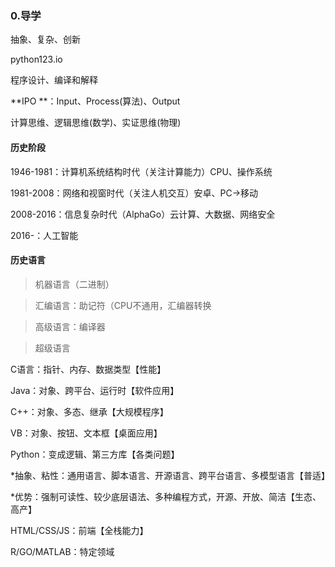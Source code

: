 ### 0.导学

抽象、复杂、创新

python123.io

程序设计、编译和解释

**IPO **：Input、Process(算法)、Output

计算思维、逻辑思维(数学)、实证思维(物理)

#### 历史阶段

1946-1981：计算机系统结构时代（关注计算能力）CPU、操作系统

1981-2008：网络和视窗时代（关注人机交互）安卓、PC->移动

2008-2016：信息复杂时代（AlphaGo）云计算、大数据、网络安全

2016-：人工智能

#### 历史语言

> 机器语言（二进制）

> 汇编语言：助记符（CPU不通用，汇编器转换

> 高级语言：编译器

> 超级语言

C语言：指针、内存、数据类型【性能】

Java：对象、跨平台、运行时【软件应用】

C++：对象、多态、继承【大规模程序】

VB：对象、按钮、文本框【桌面应用】

Python：变成逻辑、第三方库【各类问题】

*抽象、粘性：通用语言、脚本语言、开源语言、跨平台语言、多模型语言【普适】

*优势：强制可读性、较少底层语法、多种编程方式，开源、开放、简洁【生态、高产】

HTML/CSS/JS：前端【全栈能力】

R/GO/MATLAB：特定领域
